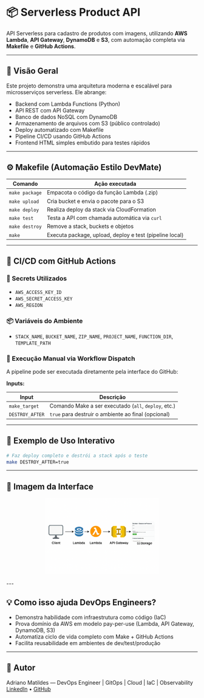 # 📦 Serverless Product API

API Serverless para cadastro de produtos com imagens, utilizando **AWS Lambda**, **API Gateway**, **DynamoDB** e **S3**, com automação completa via **Makefile** e **GitHub Actions**.

---

## 🧠 Visão Geral

Este projeto demonstra uma arquitetura moderna e escalável para microsserviços serverless. Ele abrange:

- Backend com Lambda Functions (Python)
- API REST com API Gateway
- Banco de dados NoSQL com DynamoDB
- Armazenamento de arquivos com S3 (público controlado)
- Deploy automatizado com Makefile
- Pipeline CI/CD usando GitHub Actions
- Frontend HTML simples embutido para testes rápidos

---

## ⚙️ Makefile (Automação Estilo DevMate)

| Comando             | Ação executada                                         |
|---------------------|--------------------------------------------------------|
| `make package`      | Empacota o código da função Lambda (.zip)              |
| `make upload`       | Cria bucket e envia o pacote para o S3                 |
| `make deploy`       | Realiza deploy da stack via CloudFormation             |
| `make test`         | Testa a API com chamada automática via `curl`          |
| `make destroy`      | Remove a stack, buckets e objetos                      |
| `make`              | Executa package, upload, deploy e test (pipeline local)|

---

## 🚀 CI/CD com GitHub Actions

### 🔐 Secrets Utilizados

- `AWS_ACCESS_KEY_ID`
- `AWS_SECRET_ACCESS_KEY`
- `AWS_REGION`

### 📦 Variáveis do Ambiente

- `STACK_NAME`, `BUCKET_NAME`, `ZIP_NAME`, `PROJECT_NAME`, `FUNCTION_DIR`, `TEMPLATE_PATH`

### 🔘 Execução Manual via Workflow Dispatch

A pipeline pode ser executada diretamente pela interface do GitHub:

**Inputs:**

| Input         | Descrição                                              |
|---------------|--------------------------------------------------------|
| `make_target` | Comando Make a ser executado (`all`, `deploy`, etc.)   |
| `DESTROY_AFTER` | `true` para destruir o ambiente ao final (opcional) |

---

## 🧪 Exemplo de Uso Interativo

```bash
# Faz deploy completo e destrói a stack após o teste
make DESTROY_AFTER=true
```

---

## 📸 Imagem da Interface

<p align="center">
  <img src="assets/interface-preview.png" alt="Preview da Interface" width="300"/>
</p>
---

## 💡 Como isso ajuda DevOps Engineers?

- Demonstra habilidade com infraestrutura como código (IaC)
- Prova domínio da AWS em modelo pay-per-use (Lambda, API Gateway, DynamoDB, S3)
- Automatiza ciclo de vida completo com Make + GitHub Actions
- Facilita reusabilidade em ambientes de dev/test/produção

---

## 👤 Autor

Adriano Matildes — DevOps Engineer | GitOps | Cloud | IaC | Observability  
[LinkedIn](https://linkedin.com/in/adrianomatildes) • [GitHub](https://github.com/adrianomatildes)
